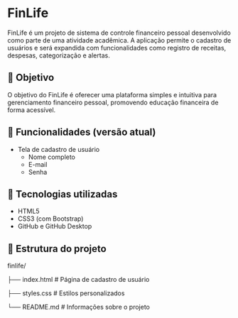 # FinLife

FinLife é um projeto de sistema de controle financeiro pessoal desenvolvido como parte de uma atividade acadêmica. A aplicação permite o cadastro de usuários e será expandida com funcionalidades como registro de receitas, despesas, categorização e alertas.

## 🎯 Objetivo

O objetivo do FinLife é oferecer uma plataforma simples e intuitiva para gerenciamento financeiro pessoal, promovendo educação financeira de forma acessível.

## 🧩 Funcionalidades (versão atual)

- Tela de cadastro de usuário
  - Nome completo
  - E-mail
  - Senha

## 🎨 Tecnologias utilizadas

- HTML5
- CSS3 (com Bootstrap)
- GitHub e GitHub Desktop

## 📁 Estrutura do projeto

finlife/

├── index.html       # Página de cadastro de usuário

├── styles.css       # Estilos personalizados

└── README.md        # Informações sobre o projeto
